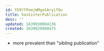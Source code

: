 ```yaml
---
id: fG9YfPemjWMgaSAryifQu
title: hasSisterPublication
desc: ''
updated: 1639930004136
created: 1639929960475
---
```


- more prevalent than "sibling publication"
